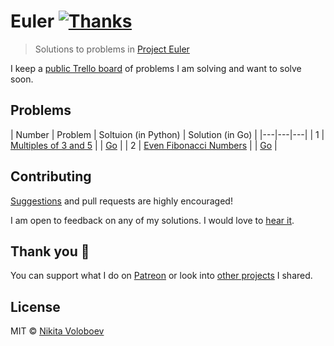 # Euler [![Thanks](https://img.shields.io/badge/Say%20Thanks-💗-ff69b4.svg)](https://www.patreon.com/nikitavoloboev)
> Solutions to problems in [Project Euler](https://projecteuler.net)

I keep a [public Trello board](https://trello.com/b/WoEkqW4b) of problems I am solving and want to solve soon.

## Problems
| Number | Problem | Soltuion (in Python) | Solution (in Go) |
|---|---|---|
| 1 | [Multiples of 3 and 5](https://projecteuler.net/problem=1) | | [Go](go/001-multiples-of-3-and-5/001-multiples-of-3-and-5.go) |
| 2 | [Even Fibonacci Numbers](https://projecteuler.net/problem=2) | | [Go](go/002-even-fibonacci-numbers/002-even-fibonacci-numbers.go) |

## Contributing
[Suggestions](https://github.com/nikitavoloboev/euler/issues) and pull requests are highly encouraged!

I am open to feedback on any of my solutions. I would love to [hear it](https://github.com/nikitavoloboev/euler/issues/new).

## Thank you 💜
You can support what I do on [Patreon](https://www.patreon.com/nikitavoloboev) or look into [other projects](https://nikitavoloboev.xyz/projects) I shared.

## License
MIT © [Nikita Voloboev](https://www.nikitavoloboev.xyz)